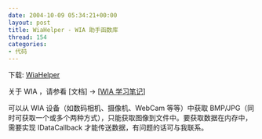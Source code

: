 ```yaml
---
date: 2004-10-09 05:34:21+00:00
layout: post
title: WiaHelper - WIA 助手函数库
thread: 154
categories:
- 代码
---
```


下载: [WiaHelper](/assets/1097237213.rar)

  


关于 WIA ，请参看 [文档] -> [[WIA 学习笔记](read.php?155)]

  


可以从 WIA 设备（如数码相机、摄像机、WebCam 等等）中获取 BMP/JPG（同时可获取一个或多个两种方式），只能获取图像到文件中。要获取数据在内存中，需要实现 IDataCallback 才能传送数据，有问题的话可与我联系。

  
  

